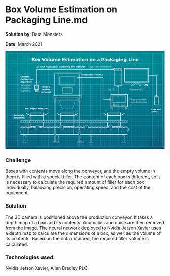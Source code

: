 # Box Volume Estimation on Packaging Line.md

**Solution by**: Data Monsters

**Date**: March 2021

![Scheme](https://github.com/ml-patterns/ml-patterns/blob/main/library/images/img_box_volume_estimation.png)

### Challenge

Boxes with contents move along the conveyor, and the empty volume in them is filled with a special filler. The content of each box is different, so it is necessary to calculate the required amount of filler for each box individually, balancing precision, operating speed, and the cost of the equipment.

### Solution

The 3D camera is positioned above the production conveyor. It takes a depth map of a box and its contents. Anomalies and noise are then removed from the image. The neural network deployed to Nvidia Jetson Xavier uses a depth map to calculate the dimensions of a box, as well as the volume of its contents. Based on the data obtained, the required filler volume is calculated.

### Technologies used:

Nvidia Jetson Xavier, Allen Bradley PLC

